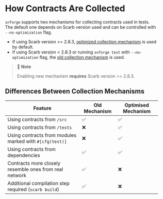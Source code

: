# How Contracts Are Collected

`snforge` supports two mechanisms for collecting contracts used in tests.
The default one depends on Scarb version used and can be controlled with `--no-optimization` flag.

- If using Scarb version >= 2.8.3, [optimized collection mechanism](contract-collection/new-mechanism.md) is used by
  default.
- If using Scarb version < 2.8.3 or running `snforge test` with `--no-optimization` flag,
  the [old collection mechanism](contract-collection/old-mechanism.md) is used.

> 📝 **Note**
>
> Enabling new mechanism **requires** Scarb version >= 2.8.3.

## Differences Between Collection Mechanisms

| Feature                                                 | Old Mechanism | Optimised Mechanism |
|---------------------------------------------------------|---------------|---------------------|
| Using contracts from `/src`                             | ✅             | ✅                   |
| Using contracts from `/tests`                           | ❌             | ✅                   |
| Using contracts from modules marked with `#[cfg(test)]` | ❌             | ✅                   |
| Using contracts from dependencies                       | ✅             | ✅                   |
| Contracts more closely resemble ones from real network  | ✅             | ❌                   |
| Additional compilation step required (`scarb build`)    | ✅             | ❌                   |
